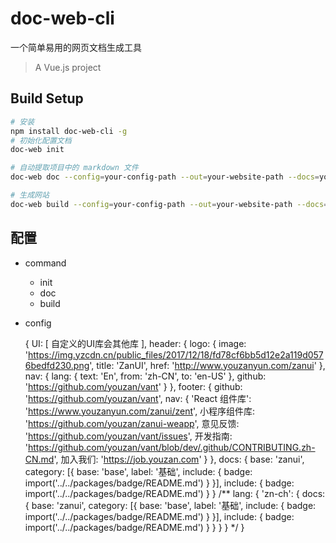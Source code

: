 # doc-web-cli

一个简单易用的网页文档生成工具

> A Vue.js project

## Build Setup

``` bash
# 安装
npm install doc-web-cli -g
# 初始化配置文档
doc-web init 

# 自动提取项目中的 markdown 文件
doc-web doc --config=your-config-path --out=your-website-path --docs=your-docs-path

# 生成网站
doc-web build --config=your-config-path --out=your-website-path --docs=your-docs-path
```
## 配置

- command
  - init
  - doc
  - build

- config

  {
    UI: [
      自定义的UI库会其他库
    ],
    header: {
      logo: {
        image: 'https://img.yzcdn.cn/public_files/2017/12/18/fd78cf6bb5d12e2a119d0576bedfd230.png',
        title: 'ZanUI',
        href: 'http://www.youzanyun.com/zanui'
      },
      nav: {
        lang: {
          text: 'En',
          from: 'zh-CN',
          to: 'en-US'
        },
        github: 'https://github.com/youzan/vant'
      }
    },
    footer: {
      github: 'https://github.com/youzan/vant',
      nav: {
        'React 组件库': 'https://www.youzanyun.com/zanui/zent',
        小程序组件库: 'https://github.com/youzan/zanui-weapp',
        意见反馈: 'https://github.com/youzan/vant/issues',
        开发指南: 'https://github.com/youzan/vant/blob/dev/.github/CONTRIBUTING.zh-CN.md',
        加入我们: 'https://job.youzan.com'
      }
    },
    docs: {
      base: 'zanui',
      category: [{
        base: 'base',
        label: '基础',
        include: {
          badge: import('../../packages/badge/README.md')
        }
      }],
      include: {
        badge: import('../../packages/badge/README.md')
      }
    }
    /**
    lang: {
      'zn-ch': {
        docs: {
          base: 'zanui',
          category: [{
            base: 'base',
            label: '基础',
            include: {
              badge: import('../../packages/badge/README.md')
            }
          }],
          include: {
            badge: import('../../packages/badge/README.md')
          }
        }
      }
    }
    */
  }
